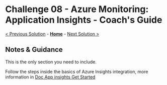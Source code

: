 # Challenge 08 - Azure Monitoring: Application Insights - Coach's Guide 

[< Previous Solution](./Solution-07.md) - **[Home](./README.md)** - [Next Solution >](./Solution-09.md)

## Notes & Guidance

This is the only section you need to include.

Follow the steps inside the basics of Azure Insights integration, more information in [Doc App insights Get Started](https://docs.microsoft.com/en-us/azure/azure-monitor/app/app-insights-overview#get-started )

